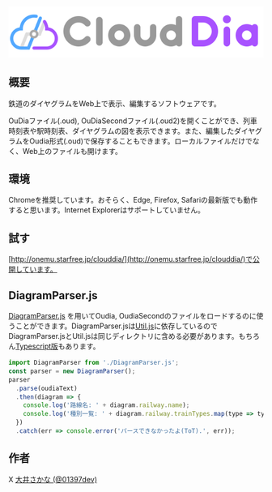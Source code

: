 ![CloudDia](dist/img/logo_horizontal.svg "CloudDia")

## 概要
鉄道のダイヤグラムをWeb上で表示、編集するソフトウェアです。

OuDiaファイル(.oud), OuDiaSecondファイル(.oud2)を開くことができ、列車時刻表や駅時刻表、ダイヤグラムの図を表示できます。また、編集したダイヤグラムをOudia形式(.oud)で保存することもできます。ローカルファイルだけでなく、Web上のファイルも開けます。

## 環境
Chromeを推奨しています。おそらく、Edge, Firefox, Safariの最新版でも動作すると思います。Internet Explorerはサポートしていません。

## 試す
[http://onemu.starfree.jp/clouddia/](http://onemu.starfree.jp/clouddia/)で公開しています。

## DiagramParser.js
[DiagramParser.js](dist/js/DiagramParser.js) を用いてOudia, OudiaSecondのファイルをロードするのに使うことができます。DiagramParser.jsは[Util.js](dist/js/Util.js)に依存しているのでDiagramParser.jsとUtil.jsは同じディレクトリに含める必要があります。もちろん[Typescript版](src)もあります。
```javascript
import DiagramParser from './DiagramParser.js';
const parser = new DiagramParser();
parser
  .parse(oudiaText)
  .then(diagram => {
    console.log('路線名: ' + diagram.railway.name);
    console.log('種別一覧: ' + diagram.railway.trainTypes.map(type => type.name).join(', '))
  })
  .catch(err => console.error('パースできなかったよ(ToT).', err));
```

## 作者
X [大井さかな (@01397dev)](https://x.com/01397dev)
